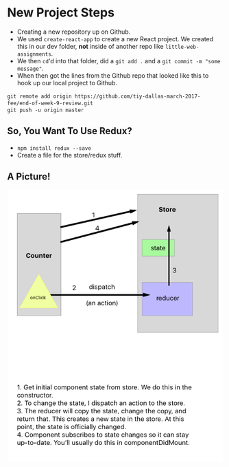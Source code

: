 # New Project Steps

* Creating a new repository up on Github.
* We used `create-react-app` to create a new React project. We created this in our dev folder, **not** inside of another repo like `little-web-assignments`.
* We then `cd`'d into that folder, did a `git add .` and  a `git commit -m "some message"`.
* When then got the lines from the Github repo that looked like this to hook up our local project to Github.

```
git remote add origin https://github.com/tiy-dallas-march-2017-fee/end-of-week-9-review.git
git push -u origin master
```

## So, You Want To Use Redux?

* `npm install redux --save`
* Create a file for the store/redux stuff.

## A Picture!

![Redux Image](counter-redux.png)
